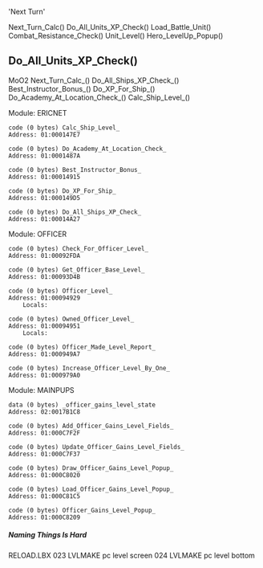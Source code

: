 


'Next Turn'


Next_Turn_Calc()
    Do_All_Units_XP_Check()
        Load_Battle_Unit()
        Combat_Resistance_Check()
        Unit_Level()
        Hero_LevelUp_Popup()


## Do_All_Units_XP_Check()




MoO2
Next_Turn_Calc_()
    Do_All_Ships_XP_Check_()
        Best_Instructor_Bonus_()
        Do_XP_For_Ship_()
            Do_Academy_At_Location_Check_()
            Calc_Ship_Level_()



Module: ERICNET

    code (0 bytes) Calc_Ship_Level_
    Address: 01:000147E7

    code (0 bytes) Do_Academy_At_Location_Check_
    Address: 01:0001487A

    code (0 bytes) Best_Instructor_Bonus_
    Address: 01:00014915

    code (0 bytes) Do_XP_For_Ship_
    Address: 01:000149D5

    code (0 bytes) Do_All_Ships_XP_Check_
    Address: 01:00014A27


Module: OFFICER

    code (0 bytes) Check_For_Officer_Level_
    Address: 01:00092FDA

    code (0 bytes) Get_Officer_Base_Level_
    Address: 01:00093D4B

    code (0 bytes) Officer_Level_
    Address: 01:00094929
        Locals:

    code (0 bytes) Owned_Officer_Level_
    Address: 01:00094951
        Locals:

    code (0 bytes) Officer_Made_Level_Report_
    Address: 01:000949A7

    code (0 bytes) Increase_Officer_Level_By_One_
    Address: 01:000979A0


Module: MAINPUPS

    data (0 bytes) _officer_gains_level_state
    Address: 02:0017B1C8

    code (0 bytes) Add_Officer_Gains_Level_Fields_
    Address: 01:000C7F2F

    code (0 bytes) Update_Officer_Gains_Level_Fields_
    Address: 01:000C7F37

    code (0 bytes) Draw_Officer_Gains_Level_Popup_
    Address: 01:000C8020

    code (0 bytes) Load_Officer_Gains_Level_Popup_
    Address: 01:000C81C5

    code (0 bytes) Officer_Gains_Level_Popup_
    Address: 01:000C8209





##### Naming Things Is Hard



RELOAD.LBX
023  LVLMAKE    pc level screen
024  LVLMAKE    pc level bottom

